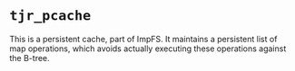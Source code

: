 # `tjr_pcache`

This is a persistent cache, part of ImpFS. It maintains a persistent
list of map operations, which avoids actually executing these
operations against the B-tree.
